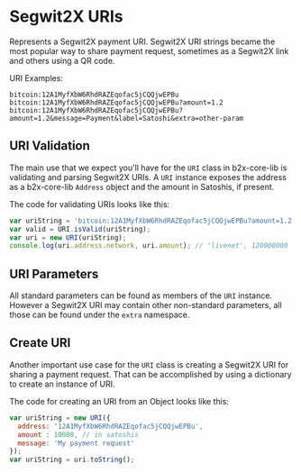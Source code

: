 # Segwit2X URIs
Represents a Segwit2X payment URI. Segwit2X URI strings became the most popular way to share payment request, sometimes as a Segwit2X link and others using a QR code.

URI Examples:

```
bitcoin:12A1MyfXbW6RhdRAZEqofac5jCQQjwEPBu
bitcoin:12A1MyfXbW6RhdRAZEqofac5jCQQjwEPBu?amount=1.2
bitcoin:12A1MyfXbW6RhdRAZEqofac5jCQQjwEPBu?amount=1.2&message=Payment&label=Satoshi&extra=other-param
```

## URI Validation
The main use that we expect you'll have for the `URI` class in b2x-core-lib is validating and parsing Segwit2X URIs. A `URI` instance exposes the address as a b2x-core-lib `Address` object and the amount in Satoshis, if present.

The code for validating URIs looks like this:

```javascript
var uriString = 'bitcoin:12A1MyfXbW6RhdRAZEqofac5jCQQjwEPBu?amount=1.2';
var valid = URI.isValid(uriString);
var uri = new URI(uriString);
console.log(uri.address.network, uri.amount); // 'livenet', 120000000
```

## URI Parameters
All standard parameters can be found as members of the `URI` instance. However a Segwit2X URI may contain other non-standard parameters, all those can be found under the `extra` namespace.

## Create URI
Another important use case for the `URI` class is creating a Segwit2X URI for sharing a payment request. That can be accomplished by using a dictionary to create an instance of URI.

The code for creating an URI from an Object looks like this:

```javascript
var uriString = new URI({
  address: '12A1MyfXbW6RhdRAZEqofac5jCQQjwEPBu',
  amount : 10000, // in satoshis
  message: 'My payment request'
});
var uriString = uri.toString();
```

